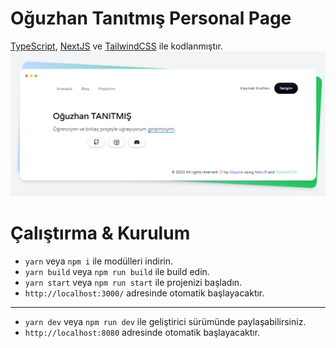 # Oğuzhan Tanıtmış Personal Page

[TypeScript](https://www.typescriptlang.org/), [NextJS](https://nextjs.org/) ve [TailwindCSS](https://tailwindcss.com/) ile kodlanmıştır.
![preview](assets/goruntu.png)

# Çalıştırma & Kurulum

-   `yarn` veya `npm i` ile modülleri indirin.
-   `yarn build` veya `npm run build` ile build edin.
-   `yarn start` veya `npm run start` ile projenizi başladın.
-   `http://localhost:3000/` adresinde otomatik başlayacaktır.

<hr>

-   `yarn dev` veya `npm run dev` ile geliştirici sürümünde paylaşabilirsiniz.
-   `http://localhost:8080` adresinde otomatik başlayacaktır.

